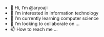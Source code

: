 - 👋 Hi, I’m @aryoaji
- 👀 I’m interested in information technology
- 🌱 I’m currently learning computer science
- 💞️ I’m looking to collaborate on ...
- 📫 How to reach me ...

<!---
aryoaji/aryoaji is a ✨ special ✨ repository because its `README.md` (this file) appears on your GitHub profile.
You can click the Preview link to take a look at your changes.
--->
